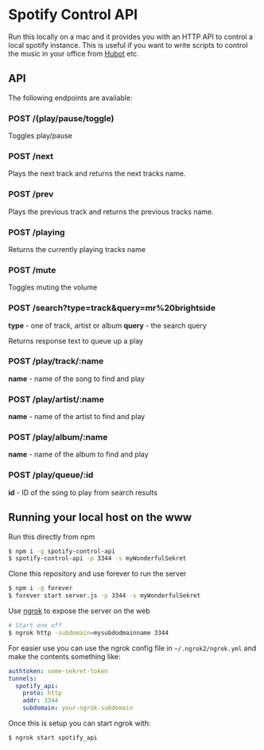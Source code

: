 # Spotify Control API

Run this locally on a mac and it provides you with an HTTP API to control a local spotify instance. This is useful if you want to write scripts to control the music in your office from [Hubot](https://hubot.github.com/) etc.

## API

The following endpoints are available:

### POST /(play/pause/toggle)

Toggles play/pause

### POST /next

Plays the next track and returns the next tracks name.

### POST /prev

Plays the previous track and returns the previous tracks name.

### POST /playing

Returns the currently playing tracks name

### POST /mute

Toggles muting the volume

### POST /search?type=track&query=mr%20brightside

**type** - one of track, artist or album
**query** - the search query

Returns response text to queue up a play

### POST /play/track/:name

**name** - name of the song to find and play

### POST /play/artist/:name

**name** - name of the artist to find and play

### POST /play/album/:name

**name** - name of the album to find and play

### POST /play/queue/:id

**id** - ID of the song to play from search results


## Running your local host on the www

Run this directly from npm

```sh
$ npm i -g spotify-control-api
$ spotify-control-api -p 3344 -s myWonderfulSekret
```

Clone this repository and use forever to run the server

```sh
$ npm i -g forever
$ forever start server.js -p 3344 -s myWonderfulSekret
```

Use [ngrok](https://ngrok.com/docs) to expose the server on the web

```sh
# Start one off
$ ngrok http -subdomain=mysubdodmainname 3344
```

For easier use you can use the ngrok config file in `~/.ngrok2/ngrok.yml` and make the contents something like:

```yml
authtoken: some-sekret-token
tunnels:
  spotify_api:
    proto: http
    addr: 3344
    subdomain: your-ngrok-subdomain
```

Once this is setup you can start ngrok with:

```sh
$ ngrok start spotify_api
```

